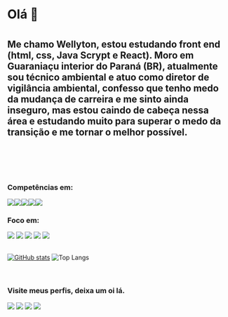 <h1>Olá 👋<h1/>

<!--
**Wellyton-Soster/Wellyton-Soster** is a ✨ _special_ ✨ repository because its `README.md` (this file) appears on your GitHub profile.

Here are some ideas to get you started:

- 🔭 I’m currently working on ...
- 🌱 I’m currently learning ...
- 👯 I’m looking to collaborate on ...
- 🤔 I’m looking for help with ...
- 💬 Ask me about ...
- 📫 How to reach me: ...
- 😄 Pronouns: ...
- ⚡ Fun fact: ...
-->
<h2>Me chamo Wellyton, estou estudando front end (html, css, Java Scrypt e React). Moro em Guaraniaçu interior do Paraná (BR), atualmente sou técnico ambiental e atuo como diretor de vigilância ambiental, confesso que tenho medo da mudança de carreira e me sinto ainda inseguro, mas estou caindo de cabeça nessa área e estudando muito para superar o medo da transição e me tornar o melhor possível.<h2/>
  <br>
  <br>
<h3>Competências em:</h3>
  
<img src="https://img.shields.io/badge/HTML5-E34F26?style=for-the-badge&logo=html5&logoColor=white"/><img src="https://img.shields.io/badge/CSS3-1572B6?style=for-the-badge&logo=css3&logoColor=white"><img src="https://img.shields.io/badge/JavaScript-323330?style=for-the-badge&logo=javascript&logoColor=F7DF1E"><img src="https://img.shields.io/badge/React-20232A?style=for-the-badge&logo=react&logoColor=61DAFB"><img src="https://img.shields.io/badge/React_Native-20232A?style=for-the-badge&logo=react&logoColor=61DAFB">
<br/>
<h3>Foco em:</h3>

<img src="https://img.shields.io/badge/Python-3776AB?style=for-the-badge&logo=python&logoColor=white"> <img src="https://img.shields.io/badge/MySQL-00000F?style=for-the-badge&logo=mysql&logoColor=white"> <img src="https://img.shields.io/badge/PHP-777BB4?style=for-the-badge&logo=php&logoColor=white"> <img src="https://img.shields.io/badge/Java-ED8B00?style=for-the-badge&logo=openjdk&logoColor=white"> <img src="https://img.shields.io/badge/Node.js-43853D?style=for-the-badge&logo=node.js&logoColor=white">
<br>
<br>
  
[![GitHub stats](https://github-readme-stats.vercel.app/api?username=Wellyton-Soster&theme=dracula)](https://github.com/anuraghazra/github-readme-stats) ![Top Langs](https://github-readme-stats.vercel.app/api/top-langs/?username=Wellyton-Soster&layout=compact&theme=dracula)
<br/>
<br/>
<br/>
<h3>Visite meus perfis, deixa um oi lá.</h3>
<a href="https://www.facebook.com/wellyton.soster"><img src="https://img.shields.io/badge/Facebook-1877F2?style=for-the-badge&logo=facebook&logoColor=white"/><a/>
<a href="https://www.instagram.com/sosterwe/"><img src="https://img.shields.io/badge/Instagram-E4405F?style=for-the-badge&logo=instagram&logoColor=white"/><a/>
<a href="https://www.linkedin.com/in/wellyton-soster-57b199274/"><img src="https://img.shields.io/badge/LinkedIn-0077B5?style=for-the-badge&logo=linkedin&logoColor=white"/><a/> <a href="https://wa.me/5545988306022?text=Oi, vim pelo Github"><img src="https://img.shields.io/badge/WhatsApp-25D366?style=for-the-badge&logo=whatsapp&logoColor=white"/></a>
